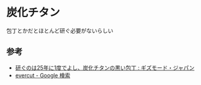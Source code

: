 # 炭化チタン

包丁とかだとほとんど研ぐ必要がないらしい

## 参考

- [研ぐのは25年に1度でよし、炭化チタンの黒い包丁 : ギズモード・ジャパン](http://www.gizmodo.jp/2014/09/251_1.html)
- [evercut - Google 検索](https://www.google.co.jp/search?q=evercut&oq=evercut&aqs=chrome..69i57j69i60l3&sourceid=chrome&es_sm=91&ie=UTF-8&qscrl=1)
